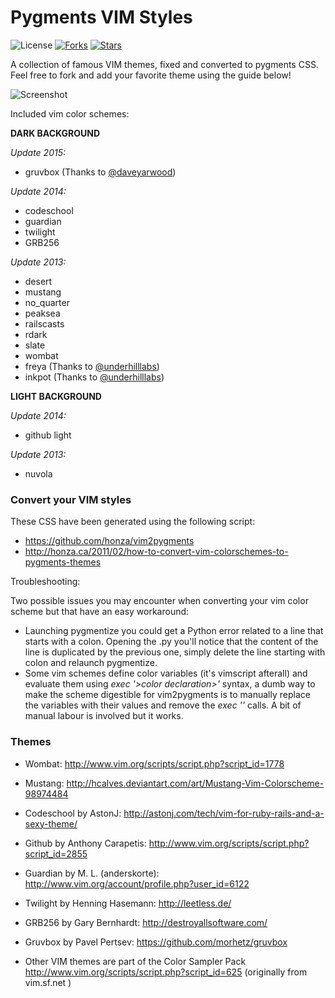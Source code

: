 # Pygments VIM Styles

![License](https://img.shields.io/badge/License-MIT-green.svg?style=flat)
[![Forks](https://img.shields.io/github/forks/uraimo/pygments-vimstyles.svg?style=flat)](https://github.com/uraimo/pygments-vimstyles/network)
[![Stars](https://img.shields.io/github/stars/uraimo/pygments-vimstyles.svg?style=flat)](https://github.com/uraimo/pygments-vimstyles/stargazers)



A collection of famous VIM themes, fixed and converted to pygments CSS.
Feel free to fork and add your favorite theme using the guide below!

![Screenshot](https://github.com/uraimo/pygments-vimstyles/raw/master/screen.png)

Included vim color schemes:

**DARK BACKGROUND**

*Update 2015:*
- gruvbox (Thanks to [@daveyarwood](https://github.com/daveyarwood))

*Update 2014:*
- codeschool
- guardian
- twilight
- GRB256

*Update 2013:*

- desert
- mustang
- no_quarter
- peaksea
- railscasts
- rdark
- slate
- wombat
- freya   (Thanks to [@underhilllabs](https://github.com/underhilllabs))
- inkpot  (Thanks to [@underhilllabs](https://github.com/underhilllabs))


**LIGHT BACKGROUND**

*Update 2014:*
- github light

*Update 2013:*

- nuvola


### Convert your VIM styles
These CSS have been generated using the following script:

- https://github.com/honza/vim2pygments
- http://honza.ca/2011/02/how-to-convert-vim-colorschemes-to-pygments-themes

Troubleshooting:

Two possible issues you may encounter when converting your vim color scheme but that have an easy workaround:
- Launching pygmentize you could get a Python error related to a line that starts with a colon. Opening the .py you'll notice that the content of the line is duplicated by the previous one, simply delete the line starting with colon and relaunch pygmentize.
- Some vim schemes define color variables (it's vimscript afterall) and evaluate them using *exec '>color declaration>'* syntax, a dumb way to make the scheme digestible for vim2pygments is to manually replace the variables with their values and remove the *exec ''* calls. A bit of manual labour is involved but it works.

### Themes
- Wombat: http://www.vim.org/scripts/script.php?script_id=1778

- Mustang: http://hcalves.deviantart.com/art/Mustang-Vim-Colorscheme-98974484

- Codeschool by AstonJ: http://astonj.com/tech/vim-for-ruby-rails-and-a-sexy-theme/ 
- Github by Anthony Carapetis: http://www.vim.org/scripts/script.php?script_id=2855

- Guardian by M. L. (anderskorte): http://www.vim.org/account/profile.php?user_id=6122

- Twilight by Henning Hasemann: http://leetless.de/

- GRB256 by Gary Bernhardt: http://destroyallsoftware.com/

- Gruvbox by Pavel Pertsev: https://github.com/morhetz/gruvbox

- Other VIM themes are part of the Color Sampler Pack http://www.vim.org/scripts/script.php?script_id=625 (originally from vim.sf.net )
